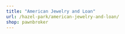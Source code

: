 ```yaml
---
title: "American Jewelry and Loan"
url: /hazel-park/american-jewelry-and-loan/
shop: pawnbroker
---
```


